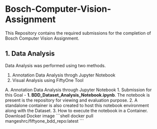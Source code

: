 # Bosch-Computer-Vision-Assignment
This Repository contains the required submissions for the completion of Bosch Computer Vision Assignment.

## 1. Data Analysis
  Data Analysis was performed using two methods.
  <ol>
    <li> Annotation Data Analysis throgh Jupyter Notebook </li>
    <li> Visual Analysis using FiftyOne Tool </li>
  </ol>
A. Annotation Data Analysis through Jupyter Notebook
  1. Submission for this Goal  -  <b>1. BDD_Dataset_Analysis_Notebook.ipynb</b>. The notebook is present is the repository for viewing and evaluation purpose.
  2. A standalone container is also created to host this notebook environment along with the Dataset.
  3. How to execute the notebook in a Container.
    Download Docker image
```shell
docker pull mangeshrc/fiftyone_bdd_repo:latest
```
